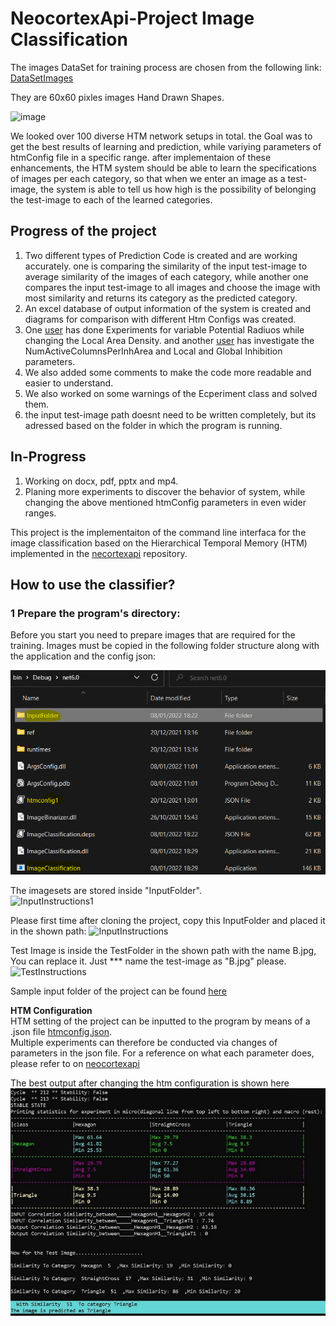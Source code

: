 
# NeocortexApi-Project **Image Classification**


The images DataSet for training process are chosen from the following link: [DataSetImages](https://www.kaggle.com/abdurrahumaannazeer/handdrawnshapes)


They are 60x60 pixles images Hand Drawn Shapes. 

![image](https://user-images.githubusercontent.com/77645707/158065860-4f6ad693-8138-4a44-ac90-e8d2f2d7b42c.png)

We looked over 100 diverse HTM network setups in total. the Goal was to get the best results of learning and prediction, while variying parameters of htmConfig file in a specific range. after implementaion of these enhancements, the HTM system should be able to learn the specifications of images per each category, so that when we enter an image as a test-image, the system is able to tell us how high is the possibility of belonging the test-image to each of the learned categories.


## Progress of the project
1) Two different types of Prediction Code is created and are working accurately. one is comparing the similarity of the input test-image to average similarity of the images of each category, while another one compares the input test-image to all images and choose the image with most similarity and returns its category as the predicted category.  
2) An excel database of output information of the system is created and diagrams for comparison with different Htm Configs was created.
3) One [user](https://github.com/MahdiehPirmoradian/neocortexapi-classification/tree/main/MySEProject/Experiments/Variable%20Local%20Area%20Density%20%26%20Potential%20Radious) has done Experiments for variable Potential Radiuos while changing the Local Area Density. and another [user](https://github.com/MahdiehPirmoradian/neocortexapi-classification/commits/Omid) has investigate the NumActiveColumnsPerInhArea and Local and Global Inhibition parameters.
4) We also added some comments to make the code more readable and easier to understand.
5) We also worked on some warnings of the Ecperiment class and solved them.
6) the input test-image path doesnt need to be written completely, but its adressed based on the folder in which the program is running.


## In-Progress
1) Working on docx, pdf, pptx and mp4.
2) Planing more experiments to discover the behavior of system, while changing the above mentioned htmConfig parameters in even wider ranges.



This project is the implementaiton of the command line interfaca for the image classification based on the Hierarchical Temporal Memory (HTM) implemented in the [necortexapi](https://github.com/ddobric/neocortexapi) repository.


## How to use the classifier?

### 1 Prepare the program's directory:
 
 Before you start you need to prepare images that are required for the training. Images must be copied in the following folder structure along with the application and the config json:  

 ![](Images/WorkingDirectory.png)
 
The imagesets are stored inside "InputFolder".  
![InputInstructions1](https://user-images.githubusercontent.com/74245613/158728179-428e3c0a-1b88-4ea6-992d-d6b5d0f3a31f.JPG)


Please first time after cloning the project, copy this InputFolder and placed it in the shown path:
![InputInstructions](https://user-images.githubusercontent.com/74245613/158728192-280c8dba-9f69-4576-82a9-2ccd48d5f95d.JPG)




Test Image is inside the TestFolder in the shown path with the name B.jpg, You can replace it. Just *** name the test-image as "B.jpg" please.
![TestInstructions](https://user-images.githubusercontent.com/74245613/158727004-b2724b37-b40f-4cf3-820f-e88f3ddab6d9.JPG)




 

 Sample input folder of the project can be found [here](https://github.com/MahdiehPirmoradian/neocortexapi-classification/tree/main/ImageClassification/ImageClassification/InputFolder)  
  
 
 **HTM Configuration**  
 HTM setting of the project can be inputted to the program by means of a .json file [htmconfig.json](https://github.com/MahdiehPirmoradian/neocortexapi-classification/blob/main/ImageClassification/ImageClassification/htmconfig.json).  
 Multiple experiments can therefore be conducted via changes of parameters in the json file. 
 For a reference on what each parameter does, please refer to []() on [neocortexapi](https://github.com/ddobric/neocortexapi) 
 
 The best output after changing the htm configuration is shown here
 ![image](https://github.com/MahdiehPirmoradian/neocortexapi-classification/blob/main/MySEProject/Experiments/Variable%20Local%20Area%20Density%20%26%20Potential%20Radious/Best%20Experiment%20Variable%20Local%20AreaDensity%26PotentialRadious.JPG)
